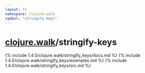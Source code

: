 ```yaml
---
layout: fn
namespace: clojure.walk
symbol: "stringify-keys"
---
```


# [clojure.walk](../)/stringify-keys

{% include 1.4.0/clojure.walk/stringify_keys/docs.md %}
{% include 1.4.0/clojure.walk/stringify_keys/examples.md %}
{% include 1.4.0/clojure.walk/stringify_keys/src.md %}

